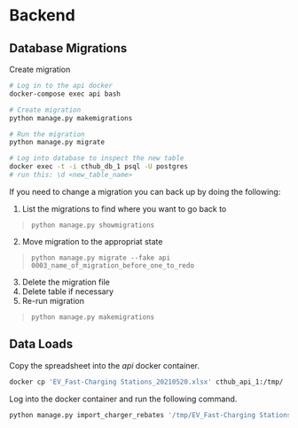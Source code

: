 # Backend

## Database Migrations
Create migration
```bash
# Log in to the api docker
docker-compose exec api bash

# Create migration
python manage.py makemigrations

# Run the migration
python manage.py migrate

# Log into database to inspect the new table
docker exec -t -i cthub_db_1 psql -U postgres
# run this: \d <new_table_name>
```

If you need to change a migration you can back up by doing the following:
1. List the migrations to find where you want to go back to
> `python manage.py showmigrations`
2. Move migration to the appropriat state
> `python manage.py migrate --fake api 0003_name_of_migration_before_one_to_redo`
3. Delete the migration file
4. Delete table if necessary
5. Re-run migration
> `python manage.py makemigrations`


## Data Loads
Copy the spreadsheet into the _api_ docker container.
```bash
docker cp 'EV_Fast-Charging Stations_20210520.xlsx' cthub_api_1:/tmp/
```

Log into the docker container and run the following command.
```bash
python manage.py import_charger_rebates '/tmp/EV_Fast-Charging Stations_20210520.xlsx'
```